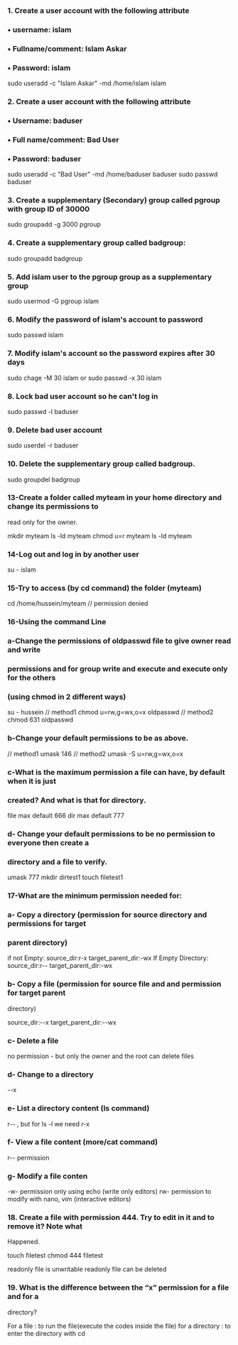 ### 1. Create a user account with the following attribute
### • username: islam
### • Fullname/comment: Islam Askar
### • Password: islam

sudo useradd -c "Islam Askar" -md /home/islam islam

### 2. Create a user account with the following attribute
### • Username: baduser
### • Full name/comment: Bad User
### • Password: baduser

sudo useradd -c "Bad User" -md /home/baduser baduser
sudo passwd baduser

### 3. Create a supplementary (Secondary) group called pgroup with group ID of 30000

sudo groupadd -g 3000 pgroup

### 4. Create a supplementary group called badgroup:

sudo groupadd badgroup

### 5. Add islam user to the pgroup group as a supplementary group

sudo usermod -G pgroup islam

### 6. Modify the password of islam's account to password

sudo passwd islam

### 7. Modify islam's account so the password expires after 30 days

sudo chage -M 30 islam
or
sudo passwd -x 30 islam

### 8. Lock bad user account so he can't log in

sudo passwd -l baduser

### 9. Delete bad user account

sudo userdel -r baduser

### 10. Delete the supplementary group called badgroup.

sudo groupdel badgroup


### 13-Create a folder called myteam in your home directory and change its permissions to
read only for the owner.

mkdir myteam
ls -ld myteam
chmod u=r myteam
ls -ld myteam

### 14-Log out and log in by another user

su - islam

### 15-Try to access (by cd command) the folder (myteam)
cd /home/hussein/myteam
//  permission denied

### 16-Using the command Line
### a-Change the permissions of oldpasswd file to give owner read and write
### permissions and for group write and execute and execute only for the others
### (using chmod in 2 different ways)

su - hussein
// method1
chmod u=rw,g=wx,o=x oldpasswd
// method2
chmod 631 oldpasswd

### b-Change your default permissions to be as above.

// method1
umask 146
// method2
umask -S u=rw,g=wx,o=x 

### c-What is the maximum permission a file can have, by default when it is just
### created? And what is that for directory.

file max default 666
dir max default 777

### d- Change your default permissions to be no permission to everyone then create a
### directory and a file to verify.

umask 777
mkdir dirtest1
touch filetest1

### 17-What are the minimum permission needed for:
### a- Copy a directory (permission for source directory and permissions for target
### parent directory)

if not Empty:
source_dir:r-x    target_parent_dir:-wx
If Empty Directory: 
source_dir:r--    target_parent_dir:-wx

### b- Copy a file (permission for source file and and permission for target parent
directory)

source_dir:--x    target_parent_dir:--wx

### c- Delete a file

no permission - but only the owner and the root can delete files

### d- Change to a directory

--x

### e- List a directory content (ls command)

r--  , but for ls -l we need r-x

### f- View a file content (more/cat command)

r-- permission

### g- Modify a file conten

-w- permission only using echo (write only editors)
rw- permission to modify with nano, vim (interactive editors)

### 18. Create a file with permission 444. Try to edit in it and to remove it? Note what
Happened.

touch filetest
chmod 444 filetest

readonly file is unwritable
readonly file can be deleted

### 19. What is the difference between the “x” permission for a file and for a
directory?

For a file : to run the file(execute the codes inside the file)
for a directory : to enter the directory with cd
